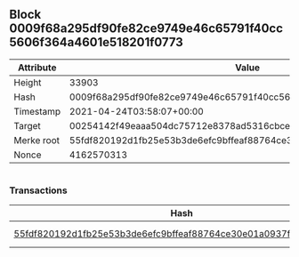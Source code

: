 ## Block 0009f68a295df90fe82ce9749e46c65791f40cc5606f364a4601e518201f0773

Attribute | Value
--- | ---
Height | 33903
Hash | 0009f68a295df90fe82ce9749e46c65791f40cc5606f364a4601e518201f0773
Timestamp | 2021-04-24T03:58:07+00:00
Target | 00254142f49eaaa504dc75712e8378ad5316cbcead634704b3734b6271167cc4
Merke root | 55fdf820192d1fb25e53b3de6efc9bffeaf88764ce30e01a0937f0e24a6e4f84
Nonce | 4162570313

```

```

### Transactions

Hash | Amount
--- | ---
[55fdf820192d1fb25e53b3de6efc9bffeaf88764ce30e01a0937f0e24a6e4f84](55fdf820192d1fb25e53b3de6efc9bffeaf88764ce30e01a0937f0e24a6e4f84.md) | 10.00000000 SKEPTI 

